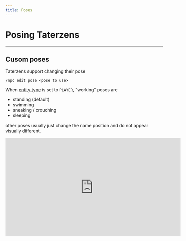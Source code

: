 ```yaml
---
title: Poses
---
```



# Posing Taterzens

---


## Cusom poses

Taterzens support changing their pose
```
/npc edit pose <pose to use>
```

When [entity type](./types.md) is set to `PLAYER`, "working" poses are

* standing (default)
* swimming
* sneaking / crouching
* sleeping

other poses usually just change the name position and do not appear visually different.

<iframe width="560" height="315" src="https://www.youtube-nocookie.com/embed/21sM1KdcQsE" title="YouTube video player" frameborder="0" allow="accelerometer; autoplay; clipboard-write; encrypted-media; gyroscope; picture-in-picture" allowfullscreen></iframe>
